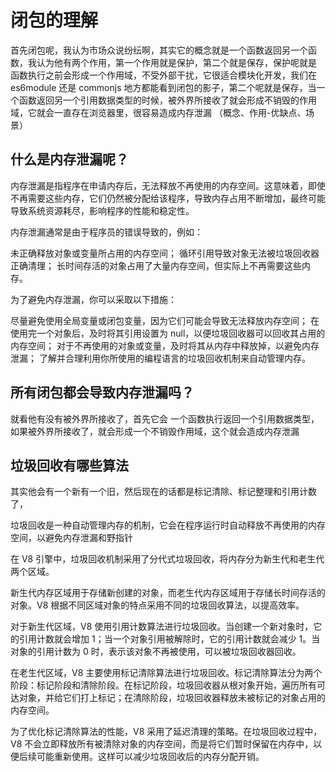 # 闭包的理解

首先闭包呢，我认为市场众说纷纭啊，其实它的概念就是一个函数返回另一个函数，我认为他有两个作用，第一个作用就是保护，第二个就是保存，保护呢就是 函数执行之前会形成一个作用域，不受外部干扰，它很适合模块化开发，我们在 es6module 还是 commonjs 地方都能看到闭包的影子，第二个呢就是保存，当一个函数返回另一个引用数据类型的时候，被外界所接收了就会形成不销毁的作用域，它就会一直存在浏览器里，很容易造成内存泄漏
（概念、作用-优缺点、场景）

## 什么是内存泄漏呢？

内存泄漏是指程序在申请内存后，无法释放不再使用的内存空间。这意味着，即使不再需要这些内存，它们仍然被分配给该程序，导致内存占用不断增加，最终可能导致系统资源耗尽，影响程序的性能和稳定性。

内存泄漏通常是由于程序员的错误导致的，例如：

未正确释放对象或变量所占用的内存空间；
循环引用导致对象无法被垃圾回收器正确清理；
长时间存活的对象占用了大量内存空间，但实际上不再需要这些内存。

为了避免内存泄漏，你可以采取以下措施：

尽量避免使用全局变量或闭包变量，因为它们可能会导致无法释放内存空间；
在使用完一个对象后，及时将其引用设置为 null，以便垃圾回收器可以回收其占用的内存空间；
对于不再使用的对象或变量，及时将其从内存中释放掉，以避免内存泄漏；
了解并合理利用你所使用的编程语言的垃圾回收机制来自动管理内存。

## 所有闭包都会导致内存泄漏吗？

就看他有没有被外界所接收了，首先它会 一个函数执行返回一个引用数据类型，如果被外界所接收了，就会形成一个不销毁作用域，这个就会造成内存泄漏

## 垃圾回收有哪些算法

其实他会有一个新有一个旧，然后现在的话都是标记清除、标记整理和引用计数了，

垃圾回收是一种自动管理内存的机制，它会在程序运行时自动释放不再使用的内存空间，以避免内存泄漏和野指针

在 V8 引擎中，垃圾回收机制采用了分代式垃圾回收，将内存分为新生代和老生代两个区域。

新生代内存区域用于存储新创建的对象，而老生代内存区域用于存储长时间存活的对象。V8 根据不同区域对象的特点采用不同的垃圾回收算法，以提高效率。

对于新生代区域，V8 使用引用计数算法进行垃圾回收。当创建一个新对象时，它的引用计数就会增加 1；当一个对象引用被解除时，它的引用计数就会减少 1。当对象的引用计数为 0 时，表示该对象不再被使用，可以被垃圾回收器回收。

在老生代区域，V8 主要使用标记清除算法进行垃圾回收。标记清除算法分为两个阶段：标记阶段和清除阶段。在标记阶段，垃圾回收器从根对象开始，遍历所有可达对象，并给它们打上标记；在清除阶段，垃圾回收器释放未被标记的对象占用的内存空间。

为了优化标记清除算法的性能，V8 采用了延迟清理的策略。在垃圾回收过程中，V8 不会立即释放所有被清除对象的内存空间，而是将它们暂时保留在内存中，以便后续可能重新使用。这样可以减少垃圾回收后的内存分配开销。
